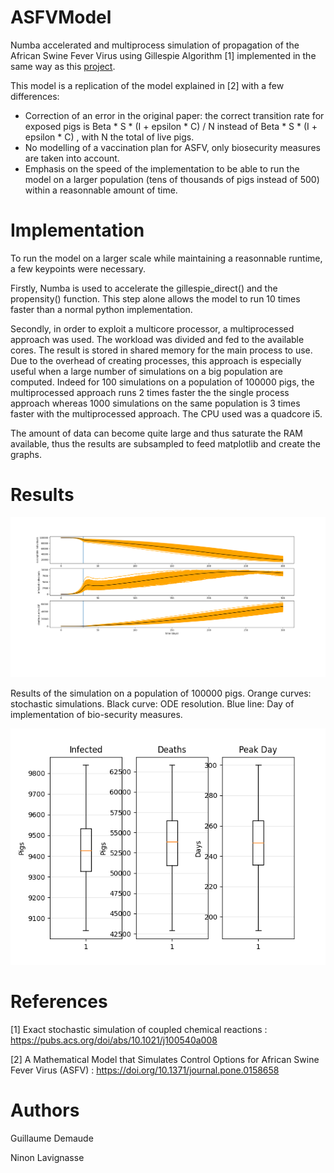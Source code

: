 # ASFVModel
Numba accelerated and multiprocess simulation of propagation of the African Swine Fever Virus using Gillespie Algorithm [1] implemented in the same way as this [project](https://github.com/Gdemaude/Gillespie).

This model is a replication of the model explained in [2] with a few differences: 

- Correction of an error in the original paper: the correct transition rate for exposed pigs is Beta * S * (I + epsilon * C) / N  instead of Beta * S * (I + epsilon * C) , with N the total of live pigs.
- No modelling of a vaccination plan for ASFV, only biosecurity measures are taken into account.
- Emphasis on the speed of the implementation to be able to run the model on a larger population (tens of thousands of pigs instead of 500) within a reasonnable amount of time.

# Implementation
To run the model on a larger scale while maintaining a reasonnable runtime, a few keypoints were necessary. 

Firstly, Numba is used to accelerate the gillespie_direct() and the propensity() function. This step alone allows the model to run 10 times faster than a normal python implementation.

Secondly, in order to exploit a multicore processor, a multiprocessed approach was used. The workload was divided and fed to the available cores. The result is stored in shared memory for the main process to use. Due to the overhead of creating processes, this approach is especially useful when a large number of simulations on a big population are computed. Indeed for 100 simulations on a population of 100000 pigs, the multiprocessed approach runs 2 times faster the the single process approach whereas 1000 simulations on the same population is 3 times faster with the multiprocessed approach. The CPU used was a quadcore i5.

The amount of data can become quite large and thus saturate the RAM available, thus the results are subsampled to feed matplotlib and create the graphs.

# Results

<div align="center">
    <img src="./Figure_1.png" width="1000">
</div>

Results of the simulation on a population of 100000 pigs. Orange curves: stochastic simulations. Black curve: ODE resolution. Blue line: Day of implementation of bio-security measures. 


<div align="center">
    <img src="./Figure_2.png" width="600">
</div>


# References
[1] Exact stochastic simulation of coupled chemical reactions : https://pubs.acs.org/doi/abs/10.1021/j100540a008

[2] A Mathematical Model that Simulates Control Options for African Swine Fever Virus (ASFV) :  https://doi.org/10.1371/journal.pone.0158658
# Authors
Guillaume Demaude

Ninon Lavignasse
